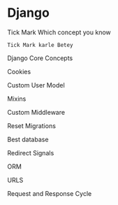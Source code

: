 # Django

Tick Mark Which concept you know

```text
Tick Mark karle Betey
```

Django Core Concepts

Cookies

Custom User Model

Mixins

Custom Middleware

Reset Migrations

Best database

Redirect Signals

ORM

URLS

Request and Response Cycle
